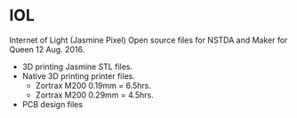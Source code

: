 # IOL
Internet of Light (Jasmine Pixel)
Open source files for NSTDA and Maker for Queen 12 Aug. 2016.
- 3D printing Jasmine STL files.
- Native 3D printing printer files.
  - Zortrax M200 0.19mm = 6.5hrs.
  - Zortrax M200 0.29mm = 4.5hrs.
- PCB design files
